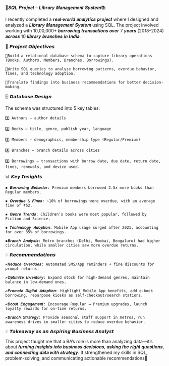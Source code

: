 
🚀𝑺𝑸𝑳 𝑷𝒓𝒐𝒋𝒆𝒄𝒕 – 𝑳𝒊𝒃𝒓𝒂𝒓𝒚 𝑴𝒂𝒏𝒂𝒈𝒆𝒎𝒆𝒏𝒕 𝑺𝒚𝒔𝒕𝒆𝒎📚

I recently completed a 𝒓𝒆𝒂𝒍-𝒘𝒐𝒓𝒍𝒅 𝒂𝒏𝒂𝒍𝒚𝒕𝒊𝒄𝒔 𝒑𝒓𝒐𝒋𝒆𝒄𝒕 where I designed and analyzed a 𝑳𝒊𝒃𝒓𝒂𝒓𝒚 𝑴𝒂𝒏𝒂𝒈𝒆𝒎𝒆𝒏𝒕 𝑺𝒚𝒔𝒕𝒆𝒎 using SQL. The project involved working with 10,00,000+ 𝒃𝒐𝒓𝒓𝒐𝒘𝒊𝒏𝒈 𝒕𝒓𝒂𝒏𝒔𝒂𝒄𝒕𝒊𝒐𝒏𝒔 𝒐𝒗𝒆𝒓 7 𝒚𝒆𝒂𝒓𝒔 (2018–2024) 𝒂𝒄𝒓𝒐𝒔𝒔 10 𝒍𝒊𝒃𝒓𝒂𝒓𝒚 𝒃𝒓𝒂𝒏𝒄𝒉𝒆𝒔 𝒊𝒏 𝑰𝒏𝒅𝒊𝒂.

🔎 𝙋𝙧𝙤𝙟𝙚𝙘𝙩 𝙊𝙗𝙟𝙚𝙘𝙩𝙞𝙫𝙚𝙨

    🔹Build a relational database schema to capture library operations (Books, Authors, Members, Branches, Borrowings).

    🔹Write SQL queries to analyze borrowing patterns, overdue behavior, fines, and technology adoption.

    🔹Translate findings into business recommendations for better decision-making.

🗄️ 𝘿𝙖𝙩𝙖𝙗𝙖𝙨𝙚 𝘿𝙚𝙨𝙞𝙜𝙣

The schema was structured into 5 key tables:

    1️⃣ Authors – author details

    2️⃣ Books – title, genre, publish year, language
 
    3️⃣ Members – demographics, membership type (Regular/Premium)
 
    4️⃣ Branches – branch details across cities
 
    5️⃣ Borrowings – transactions with borrow date, due date, return date, fines, renewals, and device used.

📊 𝙆𝙚𝙮 𝙄𝙣𝙨𝙞𝙜𝙝𝙩𝙨

    ◾ 𝑩𝒐𝒓𝒓𝒐𝒘𝒊𝒏𝒈 𝑩𝒆𝒉𝒂𝒗𝒊𝒐𝒓: Premium members borrowed 2.5x more books than Regular members.

    ◾ 𝑶𝒗𝒆𝒓𝒅𝒖𝒆 & 𝑭𝒊𝒏𝒆𝒔: ~10% of borrowings were overdue, with an average fine of ₹52.

    ◾ 𝑮𝒆𝒏𝒓𝒆 𝑻𝒓𝒆𝒏𝒅𝒔: Children’s books were most popular, followed by Fiction and Science.

    ◾ 𝑻𝒆𝒄𝒉𝒏𝒐𝒍𝒐𝒈𝒚 𝑨𝒅𝒐𝒑𝒕𝒊𝒐𝒏: Mobile App usage surged after 2021, accounting for over 35% of borrowings.

    ◾𝑩𝒓𝒂𝒏𝒄𝒉 𝑨𝒏𝒂𝒍𝒚𝒔𝒊𝒔: Metro branches (Delhi, Mumbai, Bengaluru) had higher circulation, while smaller cities saw more overdue returns.

💡 𝙍𝙚𝙘𝙤𝙢𝙢𝙚𝙣𝙙𝙖𝙩𝙞𝙤𝙣𝙨

    ✔️𝑹𝒆𝒅𝒖𝒄𝒆 𝑶𝒗𝒆𝒓𝒅𝒖𝒆𝒔: Automated SMS/App reminders + fine discounts for prompt returns.

    ✔️𝑶𝒑𝒕𝒊𝒎𝒊𝒛𝒆 𝑰𝒏𝒗𝒆𝒏𝒕𝒐𝒓𝒚: Expand stock for high-demand genres, maintain balance in low-demand ones.

    ✔️𝑷𝒓𝒐𝒎𝒐𝒕𝒆 𝑫𝒊𝒈𝒊𝒕𝒂𝒍 𝑨𝒅𝒐𝒑𝒕𝒊𝒐𝒏: Highlight Mobile App benefits, add e-book borrowing, repurpose kiosks as self-checkout/search stations.

    ✔️𝑩𝒐𝒐𝒔𝒕 𝑬𝒏𝒈𝒂𝒈𝒆𝒎𝒆𝒏𝒕: Encourage Regular → Premium upgrades, launch loyalty rewards for on-time returns.

    ✔️𝑩𝒓𝒂𝒏𝒄𝒉 𝑺𝒕𝒓𝒂𝒕𝒆𝒈𝒚: Provide seasonal staff support in metros, run awareness drives in smaller cities to reduce overdue behavior.

💡 𝙏𝙖𝙠𝙚𝙖𝙬𝙖𝙮 𝙖𝙨 𝙖𝙣 𝘼𝙨𝙥𝙞𝙧𝙞𝙣𝙜 𝘽𝙪𝙨𝙞𝙣𝙚𝙨𝙨 𝘼𝙣𝙖𝙡𝙮𝙨𝙩

This project taught me that a BA’s role is more than analyzing data—it’s about 𝒕𝒖𝒓𝒏𝒊𝒏𝒈 𝒊𝒏𝒔𝒊𝒈𝒉𝒕𝒔 𝒊𝒏𝒕𝒐 𝒃𝒖𝒔𝒊𝒏𝒆𝒔𝒔 𝒅𝒆𝒄𝒊𝒔𝒊𝒐𝒏𝒔, 𝒂𝒔𝒌𝒊𝒏𝒈 𝒕𝒉𝒆 𝒓𝒊𝒈𝒉𝒕 𝒒𝒖𝒆𝒔𝒕𝒊𝒐𝒏𝒔, 𝒂𝒏𝒅 𝒄𝒐𝒏𝒏𝒆𝒄𝒕𝒊𝒏𝒈 𝒅𝒂𝒕𝒂 𝒘𝒊𝒕𝒉 𝒔𝒕𝒓𝒂𝒕𝒆𝒈𝒚. It strengthened my skills in SQL, problem-solving, and communicating actionable recommendations🚀
